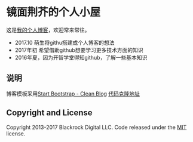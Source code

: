 # 镜面荆芥的个人小屋 

这是[我的个人博客](https://shuiyibuyi.github.io/)，欢迎常来常往。


- 2017.10  萌生将githu搭建成个人博客的想法        
- 2017年初  希望借助github想要学习更多技术方面的知识                       
- 2016年夏，因为开智学堂得知github，了解一些基本知识    


## 说明
博客模板采用[Start Bootstrap - Clean Blog](https://startbootstrap.com/template-overviews/clean-blog/)
[代码克隆地址](https://github.com/BlackrockDigital/startbootstrap-clean-blog-jekyll.git)


## Copyright and License

Copyright 2013-2017 Blackrock Digital LLC. Code released under the [MIT](https://github.com/BlackrockDigital/startbootstrap-clean-blog-jekyll/blob/gh-pages/LICENSE) license.
